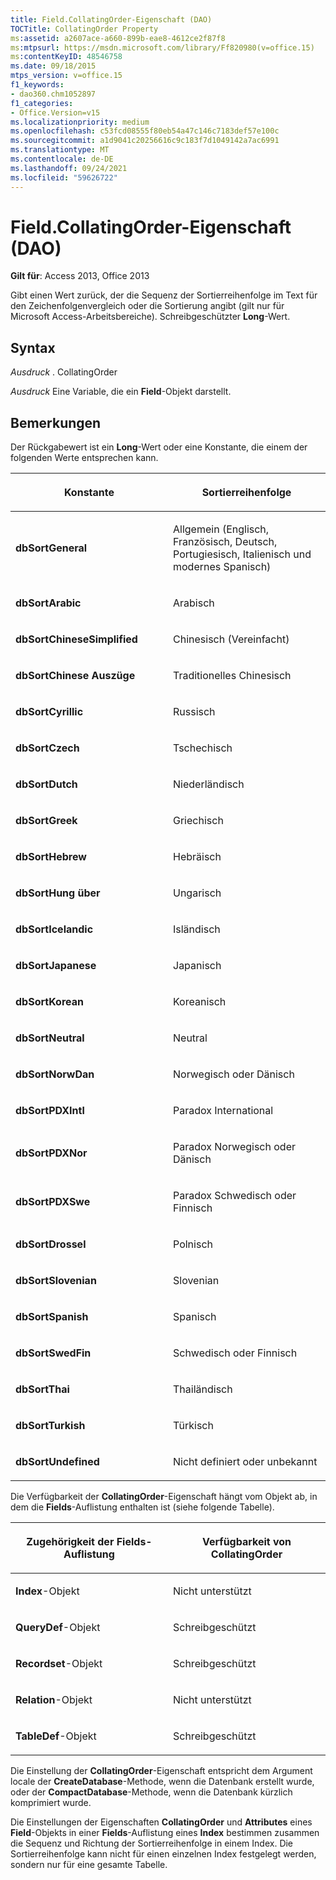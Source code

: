 ```yaml
---
title: Field.CollatingOrder-Eigenschaft (DAO)
TOCTitle: CollatingOrder Property
ms:assetid: a2607ace-a660-899b-eae8-4612ce2f87f8
ms:mtpsurl: https://msdn.microsoft.com/library/Ff820980(v=office.15)
ms:contentKeyID: 48546758
ms.date: 09/18/2015
mtps_version: v=office.15
f1_keywords:
- dao360.chm1052897
f1_categories:
- Office.Version=v15
ms.localizationpriority: medium
ms.openlocfilehash: c53fcd08555f80eb54a47c146c7183def57e100c
ms.sourcegitcommit: a1d9041c20256616c9c183f7d1049142a7ac6991
ms.translationtype: MT
ms.contentlocale: de-DE
ms.lasthandoff: 09/24/2021
ms.locfileid: "59626722"
---
```

# <a name="fieldcollatingorder-property-dao"></a>Field.CollatingOrder-Eigenschaft (DAO)


**Gilt für**: Access 2013, Office 2013

Gibt einen Wert zurück, der die Sequenz der Sortierreihenfolge im Text für den Zeichenfolgenvergleich oder die Sortierung angibt (gilt nur für Microsoft Access-Arbeitsbereiche). Schreibgeschützter **Long**-Wert.

## <a name="syntax"></a>Syntax

*Ausdruck* . CollatingOrder

*Ausdruck* Eine Variable, die ein **Field**-Objekt darstellt.

## <a name="remarks"></a>Bemerkungen

Der Rückgabewert ist ein **Long**-Wert oder eine Konstante, die einem der folgenden Werte entsprechen kann.

<table>
<colgroup>
<col style="width: 50%" />
<col style="width: 50%" />
</colgroup>
<thead>
<tr class="header">
<th><p>Konstante</p></th>
<th><p>Sortierreihenfolge</p></th>
</tr>
</thead>
<tbody>
<tr class="odd">
<td><p><strong>dbSortGeneral</strong></p></td>
<td><p>Allgemein (Englisch, Französisch, Deutsch, Portugiesisch, Italienisch und modernes Spanisch)</p></td>
</tr>
<tr class="even">
<td><p><strong>dbSortArabic</strong></p></td>
<td><p>Arabisch</p></td>
</tr>
<tr class="odd">
<td><p><strong>dbSortChineseSimplified</strong></p></td>
<td><p>Chinesisch (Vereinfacht)</p></td>
</tr>
<tr class="even">
<td><p><strong>dbSortChinese Auszüge</strong></p></td>
<td><p>Traditionelles Chinesisch</p></td>
</tr>
<tr class="odd">
<td><p><strong>dbSortCyrillic</strong></p></td>
<td><p>Russisch</p></td>
</tr>
<tr class="even">
<td><p><strong>dbSortCzech</strong></p></td>
<td><p>Tschechisch</p></td>
</tr>
<tr class="odd">
<td><p><strong>dbSortDutch</strong></p></td>
<td><p>Niederländisch</p></td>
</tr>
<tr class="even">
<td><p><strong>dbSortGreek</strong></p></td>
<td><p>Griechisch</p></td>
</tr>
<tr class="odd">
<td><p><strong>dbSortHebrew</strong></p></td>
<td><p>Hebräisch</p></td>
</tr>
<tr class="even">
<td><p><strong>dbSortHung über</strong></p></td>
<td><p>Ungarisch</p></td>
</tr>
<tr class="odd">
<td><p><strong>dbSortIcelandic</strong></p></td>
<td><p>Isländisch</p></td>
</tr>
<tr class="even">
<td><p><strong>dbSortJapanese</strong></p></td>
<td><p>Japanisch</p></td>
</tr>
<tr class="odd">
<td><p><strong>dbSortKorean</strong></p></td>
<td><p>Koreanisch</p></td>
</tr>
<tr class="even">
<td><p><strong>dbSortNeutral</strong></p></td>
<td><p>Neutral</p></td>
</tr>
<tr class="odd">
<td><p><strong>dbSortNorwDan</strong></p></td>
<td><p>Norwegisch oder Dänisch</p></td>
</tr>
<tr class="even">
<td><p><strong>dbSortPDXIntl</strong></p></td>
<td><p>Paradox International</p></td>
</tr>
<tr class="odd">
<td><p><strong>dbSortPDXNor</strong></p></td>
<td><p>Paradox Norwegisch oder Dänisch</p></td>
</tr>
<tr class="even">
<td><p><strong>dbSortPDXSwe</strong></p></td>
<td><p>Paradox Schwedisch oder Finnisch</p></td>
</tr>
<tr class="odd">
<td><p><strong>dbSortDrossel</strong></p></td>
<td><p>Polnisch</p></td>
</tr>
<tr class="even">
<td><p><strong>dbSortSlovenian</strong></p></td>
<td><p>Slovenian</p></td>
</tr>
<tr class="odd">
<td><p><strong>dbSortSpanish</strong></p></td>
<td><p>Spanisch</p></td>
</tr>
<tr class="even">
<td><p><strong>dbSortSwedFin</strong></p></td>
<td><p>Schwedisch oder Finnisch</p></td>
</tr>
<tr class="odd">
<td><p><strong>dbSortThai</strong></p></td>
<td><p>Thailändisch</p></td>
</tr>
<tr class="even">
<td><p><strong>dbSortTurkish</strong></p></td>
<td><p>Türkisch</p></td>
</tr>
<tr class="odd">
<td><p><strong>dbSortUndefined</strong></p></td>
<td><p>Nicht definiert oder unbekannt</p></td>
</tr>
</tbody>
</table>


Die Verfügbarkeit der **CollatingOrder**-Eigenschaft hängt vom Objekt ab, in dem die **Fields**-Auflistung enthalten ist (siehe folgende Tabelle).

<table>
<colgroup>
<col style="width: 50%" />
<col style="width: 50%" />
</colgroup>
<thead>
<tr class="header">
<th><p>Zugehörigkeit der Fields-Auflistung</p></th>
<th><p>Verfügbarkeit von CollatingOrder</p></th>
</tr>
</thead>
<tbody>
<tr class="odd">
<td><p><strong>Index</strong>-Objekt</p></td>
<td><p>Nicht unterstützt</p></td>
</tr>
<tr class="even">
<td><p><strong>QueryDef</strong>-Objekt</p></td>
<td><p>Schreibgeschützt</p></td>
</tr>
<tr class="odd">
<td><p><strong>Recordset</strong>-Objekt</p></td>
<td><p>Schreibgeschützt</p></td>
</tr>
<tr class="even">
<td><p><strong>Relation</strong>-Objekt</p></td>
<td><p>Nicht unterstützt</p></td>
</tr>
<tr class="odd">
<td><p><strong>TableDef</strong>-Objekt</p></td>
<td><p>Schreibgeschützt</p></td>
</tr>
</tbody>
</table>


Die Einstellung der **CollatingOrder**-Eigenschaft entspricht dem Argument locale der **CreateDatabase**-Methode, wenn die Datenbank erstellt wurde,  oder der **CompactDatabase**-Methode, wenn die Datenbank kürzlich komprimiert wurde.

Die Einstellungen der Eigenschaften **CollatingOrder** und **Attributes** eines **Field**-Objekts in einer **Fields**-Auflistung eines **Index** bestimmen zusammen die Sequenz und Richtung der Sortierreihenfolge in einem Index. Die Sortierreihenfolge kann nicht für einen einzelnen Index festgelegt werden, sondern nur für eine gesamte Tabelle.

